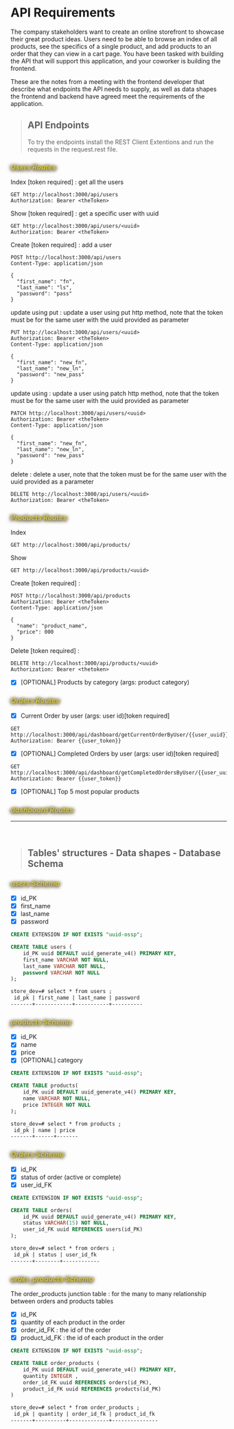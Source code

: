 # API Requirements
The company stakeholders want to create an online storefront to showcase their great product ideas. Users need to be able to browse an index of all products, see the specifics of a single product, and add products to an order that they can view in a cart page. You have been tasked with building the API that will support this application, and your coworker is building the frontend.

These are the notes from a meeting with the frontend developer that describe what endpoints the API needs to supply, as well as data shapes the frontend and backend have agreed meet the requirements of the application. 

> ## API Endpoints
> To try the endpoints install the REST Client Extentions and run the requests in the request.rest file.
### <div style="color: #cfc547;text-shadow: 3px 0px 7px rgba(81,67,21,0.8), -3px 0px 7px rgba(81,67,21,0.8), 0px 4px 7px rgba(81,67,21,0.8);">***Users Routes***</div>

Index [token required] : get all the users
``` http
GET http://localhost:3000/api/users
Authorization: Bearer <theToken>
```

Show [token required] : get a specific user with uuid
``` http
GET http://localhost:3000/api/users/<uuid>
Authorization: Bearer <theToken>
```

Create [token required] : add a user
``` http
POST http://localhost:3000/api/users
Content-Type: application/json

{
  "first_name": "fn",
  "last_name": "ls",
  "password": "pass"
}
```

update using put : update a user using put http method, note that the token must be for the same user with the uuid provided as parameter
``` http
PUT http://localhost:3000/api/users/<uuid>
Authorization: Bearer <theToken>
Content-Type: application/json

{
  "first_name": "new_fn",
  "last_name": "new_ln",
  "password": "new_pass"
}
```

update using : update a user using patch http method, note that the token must be for the same user with the uuid provided as parameter
``` http
PATCH http://localhost:3000/api/users/<uuid>
Authorization: Bearer <theToken>
Content-Type: application/json

{
  "first_name": "new_fn",
  "last_name": "new_ln",
  "password": "new_pass"
}
```

delete : delete a user, note that the token must be for the same user with the uuid provided as a parameter
``` http
DELETE http://localhost:3000/api/users/<uuid>
Authorization: Bearer <theToken>
```

### <div style="color: #cfc547;text-shadow: 3px 0px 7px rgba(81,67,21,0.8), -3px 0px 7px rgba(81,67,21,0.8), 0px 4px 7px rgba(81,67,21,0.8);">***Products Routes***</div>
Index
``` http
GET http://localhost:3000/api/products/
```

Show 
``` http
GET http://localhost:3000/api/products/<uuid>
```

Create [token required] :
``` http
POST http://localhost:3000/api/products
Authorization: Bearer <theToken>
Content-Type: application/json

{
  "name": "product_name",
  "price": 000
}
```

Delete [token required] :
``` http
DELETE http://localhost:3000/api/products/<uuid>
Authorization: Bearer <thetoken>
```

- [x] [OPTIONAL] Products by category (args: product category)

### <div style="color: #cfc547;text-shadow: 3px 0px 7px rgba(81,67,21,0.8), -3px 0px 7px rgba(81,67,21,0.8), 0px 4px 7px rgba(81,67,21,0.8);">***Orders Routes***</div>

- [x] Current Order by user (args: user id)[token required]
``` http
GET http://localhost:3000/api/dashboard/getCurrentOrderByUser/{{user_uuid}}
Authorization: Bearer {{user_token}}
```
- [x] [OPTIONAL] Completed Orders by user (args: user id)[token required]
```http
GET http://localhost:3000/api/dashboard/getCompletedOrdersByUser/{{user_uuid}}
Authorization: Bearer {{user_token}}
```

- [x] [OPTIONAL] Top 5 most popular products 
### <div style="color: #cfc547;text-shadow: 3px 0px 7px rgba(81,67,21,0.8), -3px 0px 7px rgba(81,67,21,0.8), 0px 4px 7px rgba(81,67,21,0.8);">***dashboard Routes***</div>

---
<br>

> ## Tables' structures - Data shapes - Database Schema
### <div style="color: #cfc547;text-shadow: 3px 0px 7px rgba(81,67,21,0.8), -3px 0px 7px rgba(81,67,21,0.8), 0px 4px 7px rgba(81,67,21,0.8);">***users Schema***</div>
- [x] id_PK
- [x] first_name
- [x] last_name
- [x] password
``` sql
CREATE EXTENSION IF NOT EXISTS "uuid-ossp";

CREATE TABLE users (
    id_PK uuid DEFAULT uuid_generate_v4() PRIMARY KEY,
    first_name VARCHAR NOT NULL,
    last_name VARCHAR NOT NULL,
    password VARCHAR NOT NULL
);
```
``` html
store_dev=# select * from users ;
 id_pk | first_name | last_name | password 
-------+------------+-----------+----------
```

### <div style="color: #cfc547;text-shadow: 3px 0px 7px rgba(81,67,21,0.8), -3px 0px 7px rgba(81,67,21,0.8), 0px 4px 7px rgba(81,67,21,0.8);">***products Schema***</div>
- [x] id_PK
- [x] name
- [x] price
- [x] [OPTIONAL] category
``` sql
CREATE EXTENSION IF NOT EXISTS "uuid-ossp";

CREATE TABLE products(
    id_PK uuid DEFAULT uuid_generate_v4() PRIMARY KEY,
    name VARCHAR NOT NULL,
    price INTEGER NOT NULL
);
```
``` html
store_dev=# select * from products ;
 id_pk | name | price 
-------+------+-------
```

### <div style="color: #cfc547;text-shadow: 3px 0px 7px rgba(81,67,21,0.8), -3px 0px 7px rgba(81,67,21,0.8), 0px 4px 7px rgba(81,67,21,0.8);">***Orders Schema***</div>
- [x] id_PK
- [x] status of order (active or complete)
- [x] user_id_FK
``` sql
CREATE EXTENSION IF NOT EXISTS "uuid-ossp";

CREATE TABLE orders(
    id_PK uuid DEFAULT uuid_generate_v4() PRIMARY KEY,
    status VARCHAR(15) NOT NULL,
    user_id_FK uuid REFERENCES users(id_PK)
);
```
``` html 
store_dev=# select * from orders ;
 id_pk | status | user_id_fk 
-------+--------+------------
```

### <div style="color: #cfc547;text-shadow: 3px 0px 7px rgba(81,67,21,0.8), -3px 0px 7px rgba(81,67,21,0.8), 0px 4px 7px rgba(81,67,21,0.8);">***order_products Schema***</div> 
The order_products junction table : for the many to many relationship between orders and products tables
- [x] id_PK
- [x] quantity of each product in the order
- [x] order_id_FK : the id of the order
- [x] product_id_FK : the id of each product in the order
``` sql
CREATE EXTENSION IF NOT EXISTS "uuid-ossp";

CREATE TABLE order_products (
    id_PK uuid DEFAULT uuid_generate_v4() PRIMARY KEY,
    quantity INTEGER ,
    order_id_FK uuid REFERENCES orders(id_PK),
    product_id_FK uuid REFERENCES products(id_PK)
)
```
``` html
store_dev=# select * from order_products ;
 id_pk | quantity | order_id_fk | product_id_fk 
-------+----------+-------------+---------------
```
